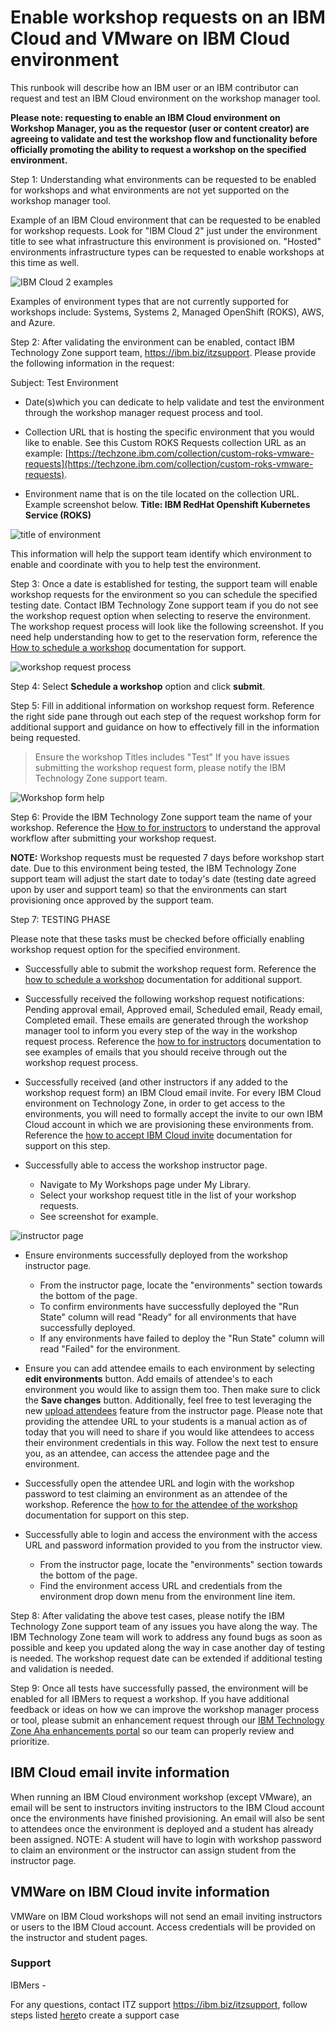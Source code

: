 # Enable workshop requests on an IBM Cloud and VMware on IBM Cloud environment 

This runbook will describe how an IBM user or an IBM contributor can request and test an IBM Cloud environment on the workshop manager tool.

**Please note: requesting to enable an IBM Cloud environment on Workshop Manager, you as the requestor (user or content creator) are agreeing to validate and test the workshop flow and functionality before officially promoting the ability to request a workshop on the specified environment.**

Step 1: Understanding what environments can be requested to be enabled for workshops and  what environments are not yet supported on the workshop manager tool.

Example of an IBM Cloud environment that can be requested to be enabled for workshop requests. Look for "IBM Cloud 2" just under the environment title to see what infrastructure this environment is provisioned on. "Hosted" environments infrastructure types can be requested to enable workshops at this time as well. 

![IBM Cloud 2 examples](Images/ibmcloudrequestableenvironmenttype.png)

Examples of environment types that are not currently supported for workshops include: Systems, Systems 2, Managed OpenShift (ROKS), AWS, and Azure.


Step 2: After validating the environment can be enabled, contact IBM Technology Zone support team, https://ibm.biz/itzsupport. Please provide the following information in the request:

Subject: Test Environment 

- Date(s)which you can dedicate to help validate and test the environment through the workshop manager request process and tool. 

- Collection URL that is hosting the specific environment that you would like to enable. See this Custom ROKS Requests collection URL as an example: [https://techzone.ibm.com/collection/custom-roks-vmware-requests](https://techzone.ibm.com/collection/custom-roks-vmware-requests).

- Environment name that is on the tile located on the collection URL. Example screenshot below. **Title: IBM RedHat Openshift Kubernetes Service (ROKS)**

![title of environment](Images/titleofenvironment.png)

This information will help the support team identify which environment to enable and coordinate with you to help test the environment. 

Step 3: Once a date is established for testing, the support team will enable workshop requests for the environment so you can schedule the specified testing date. Contact IBM Technology Zone support team if you do not see the workshop request option when selecting to reserve the environment. The workshop request process will look like the following screenshot. If you need help understanding how to get to the reservation form, reference the [How to schedule a workshop](https://github.com/IBM/itz-support-public/blob/main/IBM-Technology-Zone/IBM-Technology-Zone-Runbooks/How-to-schedule-a-skytap-workshop.md) documentation for support. 

![workshop request process](Images/workshoprequest.png)


Step 4: Select **Schedule a workshop** option and click **submit**. 

Step 5: Fill in additional information on workshop request form. Reference the right side pane through out each step of the request workshop form for additional support and guidance on how to effectively fill in the information being requested. 
> Ensure the workshop Titles includes "Test"
If you have issues submitting the workshop request form, please notify the IBM Technology Zone support team. 

![Workshop form help](Images/workshophelp.png)

Step 6: Provide the IBM Technology Zone support team the name of your workshop. Reference the [How to for instructors](https://github.com/IBM/itz-support-public/blob/main/IBM-Technology-Zone/IBM-Technology-Zone-Runbooks/How%20to%20for%20Instructors.md) to understand the approval workflow after submitting your workshop request.

**NOTE:** Workshop requests must be requested 7 days before workshop start date. Due to this environment being tested, the IBM Technology Zone support team will adjust the start date to today's date (testing date agreed upon by user and support team) so that the environments can start provisioning once approved by the support team. 

Step 7: TESTING PHASE 

Please note that these tasks must be checked before officially enabling workshop request option for the specified environment. 

- Successfully able to submit the workshop request form. Reference the [how to schedule a workshop](https://github.com/IBM/itz-support-public/blob/main/IBM-Technology-Zone/IBM-Technology-Zone-Runbooks/How-to-schedule-a-skytap-workshop.md) documentation for additional support.

- Successfully received the following workshop request notifications: Pending approval email, Approved email, Scheduled email, Ready email, Completed email. These emails are generated through the workshop manager tool to inform you every step of the way in the workshop request process. Reference the [how to for instructors](https://github.com/IBM/itz-support-public/blob/main/IBM-Technology-Zone/IBM-Technology-Zone-Runbooks/How%20to%20for%20Instructors.md) documentation to see examples of emails that you should receive through out the workshop request process. 

- Successfully received (and other instructors if any added to the workshop request form) an IBM Cloud email invite. For every IBM Cloud environment on Technology Zone, in order to get access to the environments, you will need to formally accept the invite to our own IBM Cloud account in which we are provisioning these environments from. Reference the [how to accept IBM Cloud invite](https://github.com/IBM/itz-support-public/blob/main/IBM-Technology-Zone/IBM-Technology-Zone-Runbooks/ibm-cloud-accept-invite.md) documentation for support on this step.

- Successfully able to access the workshop instructor page. 
  - Navigate to My Workshops page under My Library. 
  - Select your workshop request title in the list of your workshop requests. 
  - See screenshot for example. 

![instructor page](Images/instructorURL.png)

- Ensure environments successfully deployed from the workshop instructor page. 
  - From the instructor page, locate the "environments" section towards the bottom of the page. 
  - To confirm environments have successfully deployed the "Run State" column will read "Ready" for all environments that have successfully deployed. 
  - If any environments have failed to deploy the "Run State" column will read "Failed" for the environment. 

- Ensure you can add attendee emails to each environment by selecting **edit environments** button. Add emails of attendee's to each environment you would like to assign them too. Then make sure to click the **Save changes** button. Additionally, feel free to test leveraging the new [upload attendees](https://github.com/IBM/itz-support-public/blob/main/IBM-Technology-Zone/IBM-Technology-Zone-Runbooks/UploadAttendees.md) feature from the instructor page. Please note that providing the attendee URL to your students is a manual action as of today that you will need to share if you would like attendees to access their environment credentials in this way. Follow the next test to ensure you, as an attendee, can access the attendee page and the environment. 

- Successfully open the attendee URL and login with the workshop password to test claiming an environment as an attendee of the workshop. Reference the [how to for the attendee of the workshop](https://github.com/IBM/itz-support-public/blob/main/IBM-Technology-Zone/IBM-Technology-Zone-Runbooks/How-to-for-Attendee.md) documentation for support on this step. 

- Successfully able to login and access the environment with the access URL and password information provided to you from the instructor view. 
    - From the instructor page, locate the "environments" section towards the bottom of the page. 
    - Find the environment access URL and credentials from the environment drop down menu from the environment line item. 

Step 8: After validating the above test cases, please notify the IBM Technology Zone support team of any issues you have along the way. The IBM Technology Zone team will work to address any found bugs as soon as possible and keep you updated along the way in case another day of testing is needed. The workshop request date can be extended if additional testing and validation is needed.

Step 9: Once all tests have successfully passed, the environment will be enabled for all IBMers to request a workshop. If you have additional feedback or ideas on how we can improve the workshop manager process or tool, please submit an enhancement request through our [IBM Technology Zone Aha enhancements portal](https://ibm.biz/techzone-enhancements) so our team can properly review and prioritize. 

## IBM Cloud email invite information

When running an IBM Cloud environment workshop (except VMware), an email will be sent to instructors inviting instructors to the IBM Cloud account once the environments have finished provisioning. An email will also be sent to attendees once the environment is deployed and a student has already been assigned. NOTE: A student will have to login with workshop password to claim an environment or the instructor can assign student from the instructor page. 

## VMWare on IBM Cloud invite information

VMWare on IBM Cloud workshops will not send an email inviting instructors or users to the IBM Cloud account. Access credentials will be provided on the instructor and student pages. 

### Support

IBMers - 

For any questions, contact ITZ support https://ibm.biz/itzsupport, follow steps listed [here](https://github.com/IBM/itz-support-public/blob/main/IBM-Technology-Zone/IBM-Technology-Zone-Runbooks/open_case_web_internal.md)to create a support case
